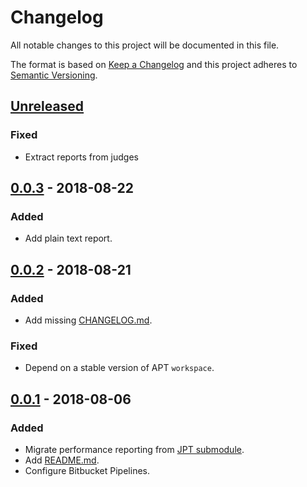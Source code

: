 # Changelog
All notable changes to this project will be documented in this file.

The format is based on [Keep a Changelog](http://keepachangelog.com/en/1.0.0/)
and this project adheres to [Semantic Versioning](http://semver.org/spec/v2.0.0.html).

## [Unreleased]
[Unreleased]: https://bitbucket.org/atlassian/workspace/branches/compare/master%0Drelease-0.0.3

### Fixed
- Extract reports from judges

## [0.0.3] - 2018-08-22
[0.0.3]: https://bitbucket.org/atlassian/workspace/branches/compare/release-0.0.3%0Drelease-0.0.2

### Added
- Add plain text report.

## [0.0.2] - 2018-08-21
[0.0.2]: https://bitbucket.org/atlassian/workspace/branches/compare/release-0.0.2%0Drelease-0.0.1

### Added
- Add missing [CHANGELOG.md](CHANGELOG.md).

### Fixed
- Depend on a stable version of APT `workspace`.

## [0.0.1] - 2018-08-06
[0.0.1]: https://bitbucket.org/atlassian/report/branches/compare/release-0.0.1%0Dinitial-commit

### Added
- Migrate performance reporting from [JPT submodule].
- Add [README.md](README.md).
- Configure Bitbucket Pipelines.

[JPT submodule]: https://stash.atlassian.com/projects/JIRASERVER/repos/jira-performance-tests/browse/report?at=b63a98c0283b875b212962237b3e3a04e24006cf
